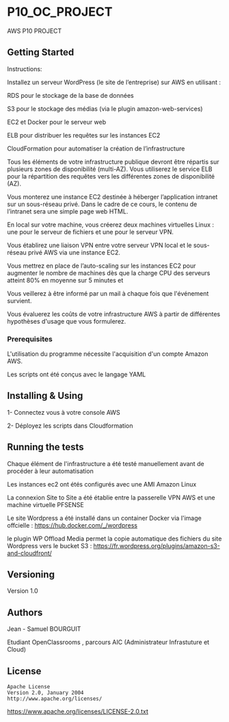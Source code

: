 # P10_OC_PROJECT
AWS P10 PROJECT

## Getting Started
Instructions:

Installez un serveur WordPress (le site de l’entreprise) sur AWS en utilisant :

RDS pour le stockage de la base de données

S3 pour le stockage des médias (via le plugin amazon-web-services)

EC2 et Docker pour le serveur web

ELB pour distribuer les requêtes sur les instances EC2

CloudFormation pour automatiser la création de l’infrastructure

Tous les éléments de votre infrastructure publique devront être répartis sur plusieurs zones de disponibilité (multi-AZ). Vous utiliserez le service ELB pour la répartition des requêtes vers les différentes zones de disponibilité (AZ).

Vous monterez une instance EC2 destinée à héberger l’application intranet sur un sous-réseau privé. Dans le cadre de ce cours, le contenu de l’intranet sera une simple page web HTML.

En local sur votre machine, vous créerez deux machines virtuelles Linux : une pour le serveur de fichiers et une pour le serveur VPN.

Vous établirez une liaison VPN entre votre serveur VPN local et le sous-réseau privé AWS via une instance EC2.

Vous mettrez en place de l’auto-scaling sur les instances EC2 pour augmenter le nombre de machines dès que la charge CPU des serveurs atteint 80% en moyenne sur 5 minutes et 

Vous veillerez à être informé par un mail à chaque fois que l'événement survient.

Vous évaluerez les coûts de votre infrastructure AWS à partir de différentes hypothèses d'usage que vous formulerez.

### Prerequisites

L'utilisation du programme nécessite l'acquisition d'un compte Amazon AWS.

Les scripts ont été conçus avec le langage YAML

## Installing & Using

1- Connectez vous à votre console AWS

2- Déployez les scripts dans Cloudformation


## Running the tests

Chaque élément de l'infrastructure a été testé manuellement avant de procéder à leur automatisation

Les instances ec2 ont étés configurés avec une AMI Amazon Linux

La connexion Site to Site a été  établie entre la passerelle VPN AWS et une machine virtuelle PFSENSE 

Le site Wordpress a été installé dans un container Docker via l'image offcielle : https://hub.docker.com/_/wordpress

le plugin WP Offload Media permet la copie automatique des fichiers du site Wordpress vers le bucket S3 : https://fr.wordpress.org/plugins/amazon-s3-and-cloudfront/
## Versioning

Version 1.0 

## Authors

Jean - Samuel BOURGUIT 

Etudiant OpenClassrooms , parcours AIC (Administrateur Infrastuture et Cloud)

## License
    Apache License
    Version 2.0, January 2004
    http://www.apache.org/licenses/
https://www.apache.org/licenses/LICENSE-2.0.txt

